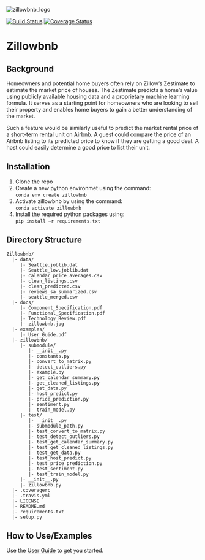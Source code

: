 ﻿![zillowbnb_logo](https://github.com/mag3141592/Zillowbnb/blob/master/docs/zillowbnb.jpg)

[![Build Status](https://travis-ci.org/mag3141592/Zillowbnb.svg?branch=master)](https://travis-ci.org/mag3141592/Zillowbnb)
[![Coverage Status](https://coveralls.io/repos/github/mag3141592/Zillowbnb/badge.svg?branch=master)](https://coveralls.io/github/mag3141592/Zillowbnb?branch=master)

# Zillowbnb

## Background
Homeowners and potential home buyers often rely on Zillow’s Zestimate to estimate the market price of houses. The Zestimate predicts a home’s value using publicly available housing data and a proprietary machine learning formula. It serves as a starting point for homeowners who are looking to sell their property and enables home buyers to gain a better understanding of the market.

Such a feature would be similarly useful to predict the market rental price of a short-term rental unit on Airbnb.  A guest could compare the price of an Airbnb listing to its predicted price to know if they are getting a good deal. A host could easily determine a good price to list their unit.

## Installation
1. Clone the repo  
2. Create a new python environmet using the command:  
```conda env create zillowbnb```  
3. Activate zillowbnb by using the command:  
```conda activate zillowbnb```  
4. Install the required python packages using:  
```pip install –r requirements.txt```  

## Directory Structure
```
Zillowbnb/
  |- data/
     |- Seattle.joblib.dat
     |- Seattle_low.joblib.dat
     |- calendar_price_averages.csv
     |- clean_listings.csv
     |- clean_predicted.csv
     |- reviews_sa_summarized.csv
     |- seattle_merged.csv
  |- docs/
     |- Component_Specification.pdf
     |- Functional_Specification.pdf
     |- Technology Review.pdf
     |- zillowbnb.jpg
  |- examples/
     |- User_Guide.pdf
  |- zillowbnb/
     |- submodule/
        |- __init__.py
        |- constants.py
        |- convert_to_matrix.py
        |- detect_outliers.py
        |- example.py
        |- get_calendar_summary.py
        |- get_cleaned_listings.py
        |- get_data.py
        |- host_predict.py
        |- price_prediction.py
        |- sentiment.py
        |- train_model.py
     |- test/
        |- __init__.py
        |- submodule_path.py
        |- test_convert_to_matrix.py
        |- test_detect_outliers.py
        |- test_get_calendar_summary.py
        |- test_get_cleaned_listings.py
        |- test_get_data.py
        |- test_host_predict.py
        |- test_price_prediction.py
        |- test_sentiment.py
        |- test_train_model.py
     |- __init__.py
     |- zillowbnb.py
  |- .coveragerc
  |- .travis.yml
  |- LICENSE
  |- README.md
  |- requirements.txt
  |- setup.py
```
## How to Use/Examples
Use the [User Guide](https://github.com/mag3141592/Zillowbnb/blob/master/examples/User_Guide.pdf) to get you started.
